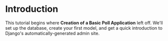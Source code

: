 # Introduction

This tutorial begins where **Creation of a Basic Poll Application** left off. We'll set up the database, create your first model, and get a quick introduction to Django's automatically-generated admin site.
